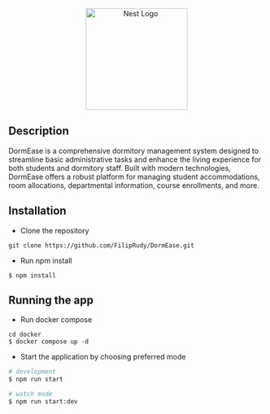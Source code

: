 <p align="center">
  <a href="http://nestjs.com/" target="blank"><img src="https://nestjs.com/img/logo-small.svg" width="200" alt="Nest Logo" /></a>
</p>

## Description

DormEase is a comprehensive dormitory management system designed to streamline basic administrative tasks and enhance the living experience for both students and dormitory staff. Built with modern technologies, DormEase offers a robust platform for managing student accommodations, room allocations, departmental information, course enrollments, and more.

## Installation

* Clone the repository
```
git clone https://github.com/FilipRudy/DormEase.git
```

* Run npm install
```
$ npm install
```

## Running the app
* Run docker compose
```
cd docker
$ docker compose up -d
```
* Start the application by choosing preferred mode
```bash
# development
$ npm run start

# watch mode
$ npm run start:dev

```
